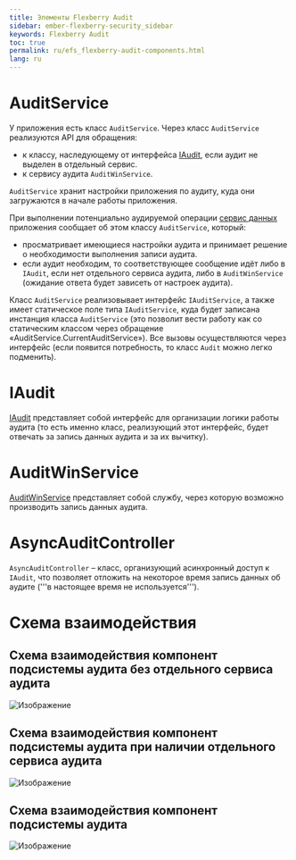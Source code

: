 ```yaml
---
title: Элементы Flexberry Audit
sidebar: ember-flexberry-security_sidebar
keywords: Flexberry Audit
toc: true
permalink: ru/efs_flexberry-audit-components.html
lang: ru
---
```


# AuditService
У приложения есть класс `AuditService`. Через класс `AuditService` реализуются API для обращения:
* к классу, наследующему от интерфейса [IAudit](i-audit.html), если аудит не выделен в отдельный сервис.
* к сервису аудита `AuditWinService`.

`AuditService` хранит настройки приложения по аудиту, куда они загружаются в начале работы приложения.

При выполнении потенциально аудируемой операции [сервис данных](fo_sql-data-service.html) приложения сообщает об этом классу `AuditService`, который:
* просматривает имеющиеся настройки аудита и принимает решение о необходимости выполнения записи аудита.
* если аудит необходим, то соответствующее сообщение идёт либо в `IAudit`, если нет отдельного сервиса аудита, либо в `AuditWinService` (ожидание ответа будет зависеть от настроек аудита).

Класс `AuditService` реализовывает интерфейс `IAuditService`, а также имеет статическое поле типа `IAuditService`, куда будет записана инстанция класса `AuditService` (это позволит вести работу как со статическим классом через обращение «AuditService.CurrentAuditService»). Все вызовы осуществляются через интерфейс (если появится потребность, то класс `Audit` можно легко подменить).

# IAudit

[IAudit](efs_i-audit.html) представляет собой интерфейс для организации логики работы аудита (то есть именно класс, реализующий этот интерфейс, будет отвечать за запись данных аудита и за их вычитку).

# AuditWinService

[AuditWinService](efs_audit-win-service.html) представляет собой службу, через которую возможно производить запись данных аудита.

# AsyncAuditController

`AsyncAuditController` – класс, организующий асинхронный доступ к `IAudit`, что позволяет отложить на некоторое время запись данных об аудите ('''в настоящее время не используется''').

# Схема взаимодействия

## Схема взаимодействия компонент подсистемы аудита без отдельного сервиса аудита

![Изображение](/images/img/page/AuditWeb/AuditDiagramm1.PNG)

## Схема взаимодействия компонент подсистемы аудита при наличии отдельного сервиса аудита

![Изображение](/images/img/page/AuditWeb/AuditDiagramm2.PNG)

## Схема взаимодействия компонент подсистемы аудита

![Изображение](/images/img/page/AuditWeb/AuditDiagramm3.PNG)

